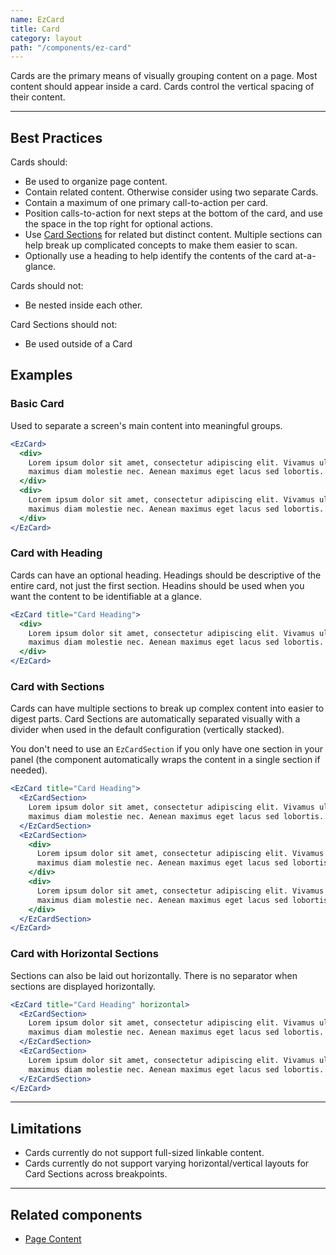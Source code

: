 ```yaml
---
name: EzCard
title: Card
category: layout
path: "/components/ez-card"
---
```


Cards are the primary means of visually grouping content on a page. Most content should appear inside a card. Cards control the vertical spacing of their content.

---

## Best Practices

Cards should:

* Be used to organize page content.
* Contain related content. Otherwise consider using two separate Cards.
* Contain a maximum of one primary call-to-action per card.
* Position calls-to-action for next steps at the bottom of the card, and use the space in the top right for optional actions.
* Use [Card Sections](#card-with-sections) for related but distinct content. Multiple sections can help break up complicated concepts to make them easier to scan.
* Optionally use a heading to help identify the contents of the card at-a-glance.

Cards should not:

* Be nested inside each other.

Card Sections should not:

* Be used outside of a Card

## Examples

### Basic Card

Used to separate a screen's main content into meaningful groups.

```jsx
<EzCard>
  <div>
    Lorem ipsum dolor sit amet, consectetur adipiscing elit. Vivamus ultrices finibus purus, in
    maximus diam molestie nec. Aenean maximus eget lacus sed lobortis.
  </div>
  <div>
    Lorem ipsum dolor sit amet, consectetur adipiscing elit. Vivamus ultrices finibus purus, in
    maximus diam molestie nec. Aenean maximus eget lacus sed lobortis.
  </div>
</EzCard>
```

### Card with Heading

Cards can have an optional heading. Headings should be descriptive of the entire card, not just the first section. Headins should be used when you want the content to be identifiable at a glance.

```jsx
<EzCard title="Card Heading">
  <div>
    Lorem ipsum dolor sit amet, consectetur adipiscing elit. Vivamus ultrices finibus purus, in
    maximus diam molestie nec. Aenean maximus eget lacus sed lobortis.
  </div>
</EzCard>
```

### Card with Sections

Cards can have multiple sections to break up complex content into easier to digest parts. Card Sections are automatically separated visually with a divider when used in the default configuration (vertically stacked).

You don't need to use an `EzCardSection` if you only have one section in your panel (the component automatically wraps the content in a single section if needed).

```jsx
<EzCard title="Card Heading">
  <EzCardSection>
    Lorem ipsum dolor sit amet, consectetur adipiscing elit. Vivamus ultrices finibus purus, in
    maximus diam molestie nec. Aenean maximus eget lacus sed lobortis.
  </EzCardSection>
  <EzCardSection>
    <div>
      Lorem ipsum dolor sit amet, consectetur adipiscing elit. Vivamus ultrices finibus purus, in
      maximus diam molestie nec. Aenean maximus eget lacus sed lobortis.
    </div>
    <div>
      Lorem ipsum dolor sit amet, consectetur adipiscing elit. Vivamus ultrices finibus purus, in
      maximus diam molestie nec. Aenean maximus eget lacus sed lobortis.
    </div>
  </EzCardSection>
</EzCard>
```

### Card with Horizontal Sections

Sections can also be laid out horizontally. There is no separator when sections are displayed horizontally.

```jsx
<EzCard title="Card Heading" horizontal>
  <EzCardSection>
    Lorem ipsum dolor sit amet, consectetur adipiscing elit. Vivamus ultrices finibus purus, in
    maximus diam molestie nec. Aenean maximus eget lacus sed lobortis.
  </EzCardSection>
  <EzCardSection>
    Lorem ipsum dolor sit amet, consectetur adipiscing elit. Vivamus ultrices finibus purus, in
    maximus diam molestie nec. Aenean maximus eget lacus sed lobortis.
  </EzCardSection>
</EzCard>
```

---

## Limitations

* Cards currently do not support full-sized linkable content.
* Cards currently do not support varying horizontal/vertical layouts for Card Sections across breakpoints.

---

## Related components

* [Page Content](/components/ez-page-content)
